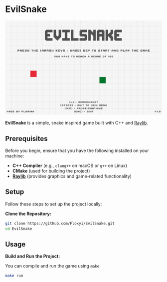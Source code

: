# EvilSnake

![EvilSnake Screenshot](/assets/textures/Screenshot.png)

**EvilSnake** is a simple, snake inspired game built with C++ and [Raylib](https://www.raylib.com/).

## Prerequisites

Before you begin, ensure that you have the following installed on your machine:

- **C++ Compiler** (e.g., `clang++` on macOS or `g++` on Linux)
- **CMake** (used for building the project)
- **[Raylib](https://www.raylib.com/)** (provides graphics and game-related functionality)

## Setup

Follow these steps to set up the project locally:

**Clone the Repository:**

```bash
git clone https://github.com/Floxyi/EvilSnake.git
cd EvilSnake
```

## Usage

**Build and Run the Project:**

You can compile and run the game using `make`:

```bash
make run
```
